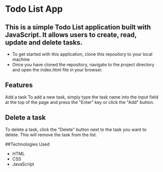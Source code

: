 # Todo List App
## This is a simple Todo List application built with JavaScript. It allows users to create, read, update and delete tasks.
* To get started with this application, clone this repository to your local machine
* Once you have cloned the repository, navigate to the project directory and open the index.html file in your browser.

## Features
Add a task
To add a new task, simply type the task name into the input field at the top of the page and press the "Enter" key or click the "Add" button.

## Delete a task
To delete a task, click the "Delete" button next to the task you want to delete. This will remove the task from the list.

##Technologies Used
* HTML
* CSS
* JavaScript